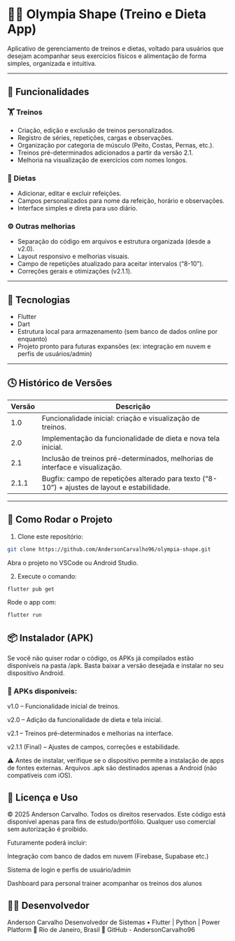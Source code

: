 # 🏋️‍♂️ Olympia Shape (Treino e Dieta App)

Aplicativo de gerenciamento de treinos e dietas, voltado para usuários que desejam acompanhar seus exercícios físicos e alimentação de forma simples, organizada e intuitiva.

---

## 📱 Funcionalidades

### 🏋️ Treinos
- Criação, edição e exclusão de treinos personalizados.
- Registro de séries, repetições, cargas e observações.
- Organização por categoria de músculo (Peito, Costas, Pernas, etc.).
- Treinos pré-determinados adicionados a partir da versão 2.1.
- Melhoria na visualização de exercícios com nomes longos.

### 🍎 Dietas
- Adicionar, editar e excluir refeições.
- Campos personalizados para nome da refeição, horário e observações.
- Interface simples e direta para uso diário.

### ⚙️ Outras melhorias
- Separação do código em arquivos e estrutura organizada (desde a v2.0).
- Layout responsivo e melhorias visuais.
- Campo de repetições atualizado para aceitar intervalos (“8-10”).
- Correções gerais e otimizações (v2.1.1).

---

## 🧠 Tecnologias
- Flutter
- Dart
- Estrutura local para armazenamento (sem banco de dados online por enquanto)
- Projeto pronto para futuras expansões (ex: integração em nuvem e perfis de usuários/admin)

---

## 🕓 Histórico de Versões

| Versão | Descrição |
|--------|-----------|
| 1.0    | Funcionalidade inicial: criação e visualização de treinos. |
| 2.0    | Implementação da funcionalidade de dieta e nova tela inicial. |
| 2.1    | Inclusão de treinos pré-determinados, melhorias de interface e visualização. |
| 2.1.1  | Bugfix: campo de repetições alterado para texto (“8-10”) + ajustes de layout e estabilidade. |

---

## 🧩 Como Rodar o Projeto

1. Clone este repositório:  
```bash
git clone https://github.com/AndersonCarvalho96/olympia-shape.git
```
Abra o projeto no VSCode ou Android Studio.

2. Execute o comando:
```bash
flutter pub get
```

Rode o app com:

```bash
flutter run
```
## 📦 Instalador (APK)

Se você não quiser rodar o código, os APKs já compilados estão disponíveis na pasta /apk.
Basta baixar a versão desejada e instalar no seu dispositivo Android.

### 📲 APKs disponíveis:

v1.0 – Funcionalidade inicial de treinos.

v2.0 – Adição da funcionalidade de dieta e tela inicial.

v2.1 – Treinos pré-determinados e melhorias na interface.

v2.1.1 (Final) – Ajustes de campos, correções e estabilidade.

⚠️ Antes de instalar, verifique se o dispositivo permite a instalação de apps de fontes externas.
Arquivos .apk são destinados apenas a Android (não compatíveis com iOS).

## 🧾 Licença e Uso

© 2025 Anderson Carvalho. Todos os direitos reservados.
Este código está disponível apenas para fins de estudo/portfólio.
Qualquer uso comercial sem autorização é proibido.

Futuramente poderá incluir:

Integração com banco de dados em nuvem (Firebase, Supabase etc.)

Sistema de login e perfis de usuário/admin

Dashboard para personal trainer acompanhar os treinos dos alunos

## 👨‍💻 Desenvolvedor

Anderson Carvalho
Desenvolvedor de Sistemas • Flutter | Python | Power Platform
📍 Rio de Janeiro, Brasil
🔗 GitHub - AndersonCarvalho96
